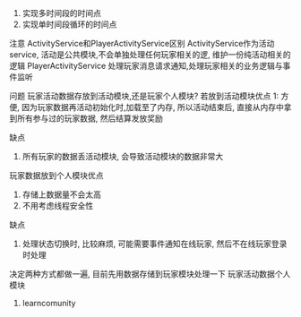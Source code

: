 1. 实现多时间段的时间点
2. 实现单时间段循环的时间点

注意
ActivityService和PlayerActivityService区别
ActivityService作为活动service, 活动是公共模块,不会单独处理任何玩家相关的逻,
维护一份纯活动相关的逻辑
PlayerActivityService 处理玩家消息请求通知,处理玩家相关的业务逻辑与事件监听


问题
玩家活动数据存放到活动模块,还是玩家个人模块?
若放到活动模块优点
1: 方便, 因为玩家数据再活动初始化时,加载至了内存, 所以活动结束后, 直接从内存中拿到所有参与过的玩家数据, 然后结算发放奖励

缺点
1. 所有玩家的数据丢活动模块, 会导致活动模块的数据非常大
 
 
玩家数据放到个人模块优点
1. 存储上数据量不会太高
2. 不用考虑线程安全性

缺点
1. 处理状态切换时, 比较麻烦, 可能需要事件通知在线玩家, 然后不在线玩家登录时处理 
 
 决定两种方式都做一遍, 目前先用数据存储到玩家模块处理一下
玩家活动数据个人模块
1. learncomunity


